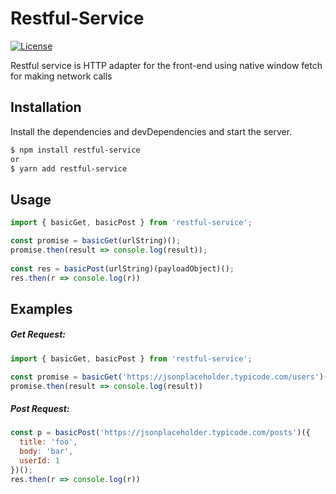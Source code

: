 # Restful-Service

[![License](https://img.shields.io/github/license/Faizan-Shiraz/restful-service.svg)](https://opensource.org/licenses/MIT)

Restful service is HTTP adapter for the front-end using native window fetch for making network calls

## Installation

Install the dependencies and devDependencies and start the server.

```sh
$ npm install restful-service
or
$ yarn add restful-service
```

## Usage
```javascript
import { basicGet, basicPost } from 'restful-service';

const promise = basicGet(urlString)();
promise.then(result => console.log(result));
    
const res = basicPost(urlString)(payloadObject)();
res.then(r => console.log(r))
```
## Examples

##### Get Request: 
```javascript
import { basicGet, basicPost } from 'restful-service';

const promise = basicGet('https://jsonplaceholder.typicode.com/users')()
promise.then(result => console.log(result))
```
##### Post Request: 
```javascript
const p = basicPost('https://jsonplaceholder.typicode.com/posts')({
  title: 'foo',
  body: 'bar',
  userId: 1
})();
res.then(r => console.log(r))
```